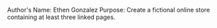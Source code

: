 Author's Name: Ethen Gonzalez
Purpose: Create a fictional online store containing at least three linked pages.